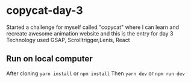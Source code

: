# copycat-day-3
Started a challenge for myself called "copycat" where I can learn and recreate awesome animation website and this is the entry for day 3
Technology used GSAP, Scrolltrigger,Lenis, React

## Run on local computer

After cloning `yarn install` or `npm install` 
Then `yarn dev` or `npm run dev`
